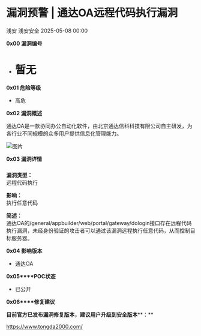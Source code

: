 #  漏洞预警 | 通达OA远程代码执行漏洞   
浅安  浅安安全   2025-05-08 00:00  
  
**0x00 漏洞编号**  
- # 暂无  
  
**0x01 危险等级**  
- 高危  
  
**0x02 漏洞概述**  
  
通达OA是一款协同办公自动化软件，由北京通达信科科技有限公司自主研发，为各行业不同规模的众多用户提供信息化管理能力。  
  
![图片](https://mmbiz.qpic.cn/sz_mmbiz_png/7stTqD182SXoaRemR3mxsuiciaUbPcWn9jh3fRf3kEPOKncTu948nZibfkXCnmJicDzVrQIkk6CS8KDmiaEiab6jMLqw/640?wx_fmt=other&wxfrom=5&wx_lazy=1&wx_co=1&tp=webp "")  
  
**0x03 漏洞详情**  
###   
  
**漏洞类型：**  
远程代码执行  
  
**影响：**  
执行任意代码  
  
**简述：**  
通达OA的/general/appbuilder/web/portal/gateway/dologin接口存在远程代码执行漏洞，未经身份验证的攻击者可以通过该漏洞远程执行任意代码，从而控制目标服务器。  
  
**0x04 影响版本**  
- 通达OA  
  
**0x05****POC状态**  
- 已公开  
  
**0x06****修复建议**  
  
**目前官方已发布漏洞修复版本，建议用户升级到安全版本****：**  
  
https://www.tongda2000.com/  
  
  
  
